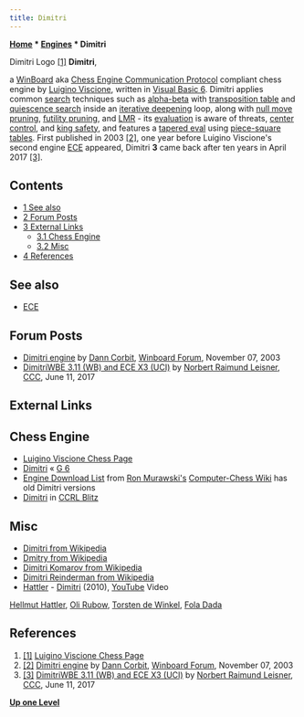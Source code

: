 ```yaml
---
title: Dimitri
---
```

**[Home](Home "Home") * [Engines](Engines "Engines") * Dimitri**

[](http://lesgames.altervista.org/) Dimitri Logo <a id="cite-note-1" href="#cite-ref-1">[1]</a>
**Dimitri**,

a [WinBoard](WinBoard "WinBoard") aka [Chess Engine Communication Protocol](Chess_Engine_Communication_Protocol "Chess Engine Communication Protocol") compliant chess engine by [Luigino Viscione](index.php?title=Luigino_Viscione&action=edit&redlink=1 "Luigino Viscione (page does not exist)"), written in [Visual Basic 6](Basic#VB "Basic").
Dimitri applies common [search](Search "Search") techniques such as [alpha-beta](Alpha-Beta "Alpha-Beta") with [transposition table](Transposition_Table "Transposition Table") and [quiescence search](Quiescence_Search "Quiescence Search") inside an [iterative deepening](Iterative_Deepening "Iterative Deepening") loop,
along with [null move pruning](Null_Move_Pruning "Null Move Pruning"), [futility pruning](Futility_Pruning "Futility Pruning"), and [LMR](Late_Move_Reductions "Late Move Reductions") - its [evaluation](Evaluation "Evaluation") is aware of threats, [center control](Center_Control "Center Control"), and [king safety](King_Safety "King Safety"), and features a [tapered eval](Tapered_Eval "Tapered Eval") using [piece-square tables](Piece-Square_Tables "Piece-Square Tables").
First published in 2003 <a id="cite-note-2" href="#cite-ref-2">[2]</a>, one year before Luigino Viscione's second engine [ECE](ECE "ECE") appeared, Dimitri **3** came back after ten years in April 2017 <a id="cite-note-3" href="#cite-ref-3">[3]</a>.

## Contents

- [1 See also](#see-also)
- [2 Forum Posts](#forum-posts)
- [3 External Links](#external-links)
  - [3.1 Chess Engine](#chess-engine)
  - [3.2 Misc](#misc)
- [4 References](#references)

## See also

- [ECE](ECE "ECE")

## Forum Posts

- [Dimitri engine](http://www.open-aurec.com/wbforum/viewtopic.php?f=18&t=45029) by [Dann Corbit](Dann_Corbit "Dann Corbit"), [Winboard Forum](Computer_Chess_Forums "Computer Chess Forums"), November 07, 2003
- [DimitriWBE 3.11 (WB) and ECE X3 (UCI)](http://www.talkchess.com/forum/viewtopic.php?t=64257) by [Norbert Raimund Leisner](Norbert_Raimund_Leisner "Norbert Raimund Leisner"), [CCC](CCC "CCC"), June 11, 2017

## External Links

## Chess Engine

- [Luigino Viscione Chess Page](http://lesgames.altervista.org/)
- [Dimitri](http://www.g-sei.org/dimitri/) « [G 6](G_6 "G 6")
- [Engine Download List](http://www.computer-chess.org/doku.php?id=computer_chess:wiki:download:engine_download_list) from [Ron Murawski's](Ron_Murawski "Ron Murawski") [Computer-Chess Wiki](http://computer-chess.org/doku.php?id=home) has old Dimitri versions
- [Dimitri](http://www.computerchess.org.uk/ccrl/404/cgi/compare_engines.cgi?family=Dimitri&print=Rating+list&print=Results+table&print=LOS+table&print=Ponder+hit+table&print=Eval+difference+table&print=Comopp+gamenum+table&print=Overlap+table&print=Score+with+common+opponents) in [CCRL Blitz](CCRL "CCRL")

## Misc

- [Dimitri from Wikipedia](https://en.wikipedia.org/wiki/Dimitri)
- [Dmitry from Wikipedia](https://en.wikipedia.org/wiki/Dmitry)
- [Dimitri Komarov from Wikipedia](https://en.wikipedia.org/wiki/Dimitri_Komarov)
- [Dimitri Reinderman from Wikipedia](https://en.wikipedia.org/wiki/Dimitri_Reinderman)
- [Hattler](https://en.wikipedia.org/wiki/Hellmut_Hattler#Hattler) - [Dimitri](https://www.songtexte.com/songtext/hattler/dimitri-3399fca1.html) (2010), [YouTube](https://en.wikipedia.org/wiki/YouTube) Video

[Hellmut Hattler](Category:Hellmut_Hattler "Category:Hellmut Hattler"), [Oli Rubow](https://de.wikipedia.org/wiki/Oli_Rubow), [Torsten de Winkel](https://en.wikipedia.org/wiki/Torsten_de_Winkel), [Fola Dada](https://de.wikipedia.org/wiki/Fola_Dada)

## References

1. <a id="cite-ref-1" href="#cite-note-1">[1]</a> [Luigino Viscione Chess Page](http://lesgames.altervista.org/)
1. <a id="cite-ref-2" href="#cite-note-2">[2]</a> [Dimitri engine](http://www.open-aurec.com/wbforum/viewtopic.php?f=18&t=45029) by [Dann Corbit](Dann_Corbit "Dann Corbit"), [Winboard Forum](Computer_Chess_Forums "Computer Chess Forums"), November 07, 2003
1. <a id="cite-ref-3" href="#cite-note-3">[3]</a> [DimitriWBE 3.11 (WB) and ECE X3 (UCI)](http://www.talkchess.com/forum/viewtopic.php?t=64257) by [Norbert Raimund Leisner](Norbert_Raimund_Leisner "Norbert Raimund Leisner"), [CCC](CCC "CCC"), June 11, 2017

**[Up one Level](Engines "Engines")**

